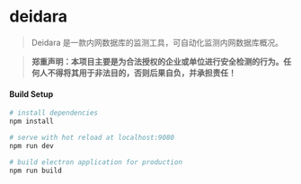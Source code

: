 # deidara

> Deidara 是一款内网数据库的监测工具，可自动化监测内网数据库概况。

> **郑重声明：本项目主要是为合法授权的企业或单位进行安全检测的行为。任何人不得将其用于非法目的，否则后果自负，并承担责任！**

#### Build Setup

``` bash
# install dependencies
npm install

# serve with hot reload at localhost:9080
npm run dev

# build electron application for production
npm run build

```